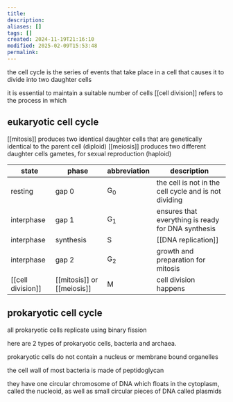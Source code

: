 ```yaml
---
title: 
description: 
aliases: []
tags: []
created: 2024-11-19T21:16:10
modified: 2025-02-09T15:53:48
permalink:
---
```


the cell cycle is the series of events that take place in a cell that causes it to divide into two daughter cells

it is essential to maintain a suitable number of cells
[[cell division]] refers to the process in which 

## eukaryotic cell cycle

[[mitosis]] produces two identical daughter cells that are genetically identical to the parent cell (diploid)
[[meiosis]] produces two different daughter cells gametes, for sexual reproduction (haploid)

| state             | phase                      | abbreviation | description                                           |
| ----------------- | -------------------------- | ------------ | ----------------------------------------------------- |
| resting           | gap 0                      | $\text{G}_0$ | the cell is not in the cell cycle and is not dividing |
| interphase        | gap 1                      | $\text{G}_1$ | ensures that everything is ready for DNA synthesis    |
| interphase        | synthesis                  | $\text{S}$   | [[DNA replication]]                                   |
| interphase        | gap 2                      | $\text{G}_2$ | growth and preparation for mitosis                    |
| [[cell division]] | [[mitosis]] or [[meiosis]] | $\text{M}$   | cell division happens                                 |

## prokaryotic cell cycle

all prokaryotic cells replicate using binary fission

here are 2 types of prokaryotic cells, bacteria and archaea.

prokaryotic cells do not contain a nucleus or membrane bound organelles

the cell wall of most bacteria is made of peptidoglycan

they have one circular chromosome of DNA which floats in the cytoplasm, called the nucleoid, as well as small circular pieces of DNA called plasmids

